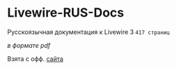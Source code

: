 # Livewire-RUS-Docs

Русскоязычная документация к Livewire 3 `417 страниц`

*в формате pdf*

Взята с офф. [сайта](https://livewire.laravel.com/docs/quickstart)
